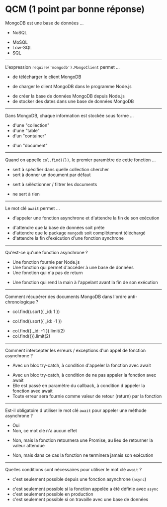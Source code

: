 # QCM (1 point par bonne réponse)

MongoDB est une base de données ...

* NoSQL
- MoSQL
- Low-SQL
- SQL

---
L'expression `require('mongodb').MongoClient` permet ...

- de télécharger le client MongoDB
* de charger le client MongoDB dans le programme Node.js
- de créer la base de données MongoDB depuis Node.js
- de stocker des dates dans une base de données MongoDB

---
Dans MongoDB, chaque information est stockée sous forme ...

- d'une "collection"
- d'une "table"
- d'un "container"
* d'un "document"

---
Quand on appelle `col.find({})`, le premier paramètre de cette fonction ...

- sert à spécifier dans quelle collection chercher
- sert à donner un document par défaut
* sert à séléctionner / filtrer les documents
- ne sert à rien

---
Le mot clé `await` permet ...

* d'appeler une fonction asynchrone et d'attendre la fin de son exécution
- d'attendre que la base de données soit prête
- d'attendre que le package `mongodb` soit complètement téléchargé
- d'attendre la fin d'exécution d'une fonction synchrone

---
Qu'est-ce qu'une fonction asynchrone ?

- Une fonction fournie par Node.js
- Une fonction qui permet d'accéder à une base de données
- Une fonction qui n'a pas de return
* Une fonction qui rend la main à l'appelant avant la fin de son exécution

---
Comment récupérer des documents MongoDB dans l'ordre anti-chronologique ?

- col.find().sort({ _id: 1 })
* col.find().sort({ _id: -1 })
- col.find({ _id: -1 }).limit(2)
- col.find({}).limit(2)

---
Comment intercepter les erreurs / exceptions d'un appel de fonction asynchrone ?

* Avec un bloc try-catch, à condition d'appeler la fonction avec await
- Avec un bloc try-catch, à condition de ne pas appeler la fonction avec await
- Elle est passé en paramètre du callback, à condition d'appeler la fonction avec await
- Toute erreur sera fournie comme valeur de retour (return) par la fonction

---
Est-il obligatoire d'utiliser le mot clé `await` pour appeler une méthode asynchrone ?

- Oui
- Non, ce mot clé n'a aucun effet
* Non, mais la fonction retournera une Promise, au lieu de retourner la valeur attendue
- Non, mais dans ce cas la fonction ne terminera jamais son exécution

---
Quelles conditions sont nécessaires pour utiliser le mot clé `await` ?

* c'est seulement possible depuis une fonction asynchrone (`async`)
- c'est seulement possible si la fonction appelée a été définie avec `async`
- c'est seulement possible en production
- c'est seulement possible si on travaille avec une base de données
